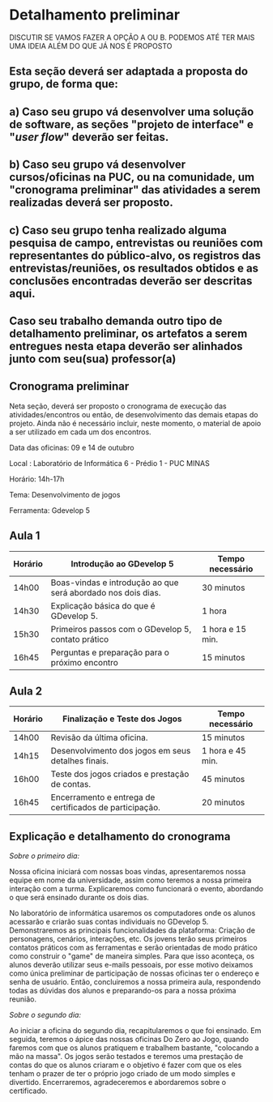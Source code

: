 # Detalhamento preliminar

DISCUTIR SE VAMOS FAZER A OPÇÃO A OU B. PODEMOS ATÉ TER MAIS UMA IDEIA ALÉM DO QUE JÁ NOS É PROPOSTO

## Esta seção deverá ser adaptada a proposta do grupo, de forma que:
## a) Caso seu grupo vá desenvolver uma solução de software, as seções "projeto de interface" e "_user flow_" deverão ser feitas.
## b) Caso seu grupo vá desenvolver cursos/oficinas na PUC, ou na comunidade, um "cronograma preliminar" das atividades a serem realizadas deverá ser proposto.
## c) Caso seu grupo tenha realizado alguma pesquisa de campo, entrevistas ou reuniões com representantes do público-alvo, os registros das entrevistas/reuniões, os resultados obtidos e as conclusões encontradas deverão ser descritas aqui.
## Caso seu trabalho demanda outro tipo de detalhamento preliminar, os artefatos a serem entregues nesta etapa deverão ser alinhados junto com seu(sua) professor(a)

## Cronograma preliminar

Neta seção, deverá ser proposto o cronograma de execução das atividades/encontros ou então, de desenvolvimento das demais etapas do projeto.
Ainda não é necessário incluir, neste momento, o material de apoio a ser utilizado em cada um dos encontros.

Data das oficinas: 09 e 14 de outubro

Local : Laboratório de Informática 6 - Prédio 1 - PUC MINAS

Horário: 14h-17h

Tema: Desenvolvimento de jogos

Ferramenta: Gdevelop 5

## Aula 1

|Horário | Introdução ao GDevelop 5  | Tempo necessário |
|------|-----------------------------------------|----|
|14h00| Boas-vindas e introdução ao que será abordado nos dois dias.| 30 minutos | 
|14h30| Explicação básica do que é GDevelop 5.   | 1 hora |
|15h30| Primeiros passos com o GDevelop 5, contato prático|  1 hora e 15 min. | 
|16h45| Perguntas e preparação para o próximo encontro   | 15 minutos |




## Aula 2

|Horário | Finalização e Teste dos Jogos  | Tempo necessário |
|------|-----------------------------------------|----|
|14h00| Revisão da última oficina. | 15 minutos | 
|14h15| Desenvolvimento dos jogos em seus detalhes finais. | 1 hora e 45 min. |
|16h00| Teste dos jogos criados e prestação de contas. | 45 minutos | 
|16h45| Encerramento e entrega de certificados de participação. | 20 minutos |




## Explicação e detalhamento do cronograma

*Sobre o primeiro dia:*

  Nossa oficina iniciará com nossas boas vindas, apresentaremos nossa equipe em nome da universidade, assim como teremos a nossa primeira interação com a turma. Explicaremos como funcionará o evento, abordando o que será ensinado durante os dois dias.
  
  No laboratório de informática usaremos os computadores onde os alunos acessarão e criarão suas contas individuais no GDevelop 5. Demonstraremos as principais funcionalidades da plataforma: Criação de personagens, cenários, interações, etc. Os jovens terão seus primeiros contatos práticos com as ferramentas e serão orientadas de modo prático como construir o "game" de maneira simples. Para que isso aconteça, os alunos deverão utilizar seus e-mails pessoais, por esse motivo deixamos como única preliminar de participação de nossas oficinas ter o endereço e senha de usuário. Então, concluiremos a nossa primeira aula, respondendo todas as dúvidas dos alunos e preparando-os para a nossa próxima reunião.
  
*Sobre o segundo dia:*
  
  Ao iniciar a oficina do segundo dia, recapitularemos o que foi ensinado. Em seguida, teremos o ápice das nossas oficinas Do Zero ao Jogo, quando faremos com que os alunos pratiquem e trabalhem bastante, "colocando a mão na massa". Os jogos serão testados e teremos uma prestação de contas do que os alunos criaram e o objetivo é fazer com que os eles tenham o prazer de ter o próprio jogo criado de um modo simples e divertido. Encerraremos, agradeceremos e abordaremos sobre o certificado.
